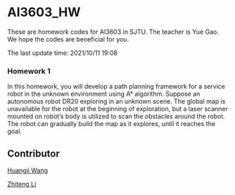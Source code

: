 # AI3603_HW

These are homework codes for AI3603 in SJTU. The teacher is Yue Gao. We hope the codes are beneficial for you.

The last update time: 2021/10/11 19:08

### Homework 1

In this homework, you will develop a path planning framework for a service robot in the unknown environment using A* algorithm. Suppose an autonomous robot DR20 exploring in an unknown scene. The global map is unavailable for the robot at the beginning of exploration, but a laser scanner mounted on robot’s body is utilized to scan the obstacles around the robot. The robot can gradually build the map as it explores, until it reaches the goal.

## Contributor

[Huangji Wang](https://github.com/AnkorTn/)

[Zhiteng Li](https://github.com/ZHITENGLI)
